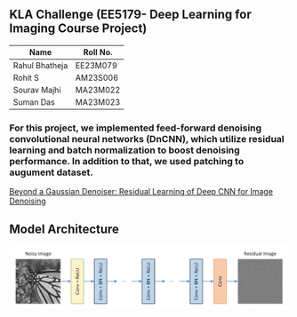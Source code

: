 ## KLA Challenge (EE5179- Deep Learning for Imaging Course Project)

| Name | Roll No. |
|----------|----------|
| Rahul Bhatheja   | EE23M079   |
| Rohit S   | AM23S006   |
| Sourav Majhi | MA23M022 |
| Suman Das | MA23M023 |

### For this project, we implemented feed-forward denoising convolutional neural networks (DnCNN), which utilize residual learning and batch normalization to boost denoising performance. In addition to that, we used patching to augument dataset.

<a href="https://arxiv.org/abs/1608.03981" target="_blank">Beyond a Gaussian Denoiser: Residual Learning of Deep CNN for Image Denoising</a>

## Model Architecture
![Architecture](https://github.com/bhatheja/DnCNN_Implementation/blob/main/images/Model_architecure.png)
